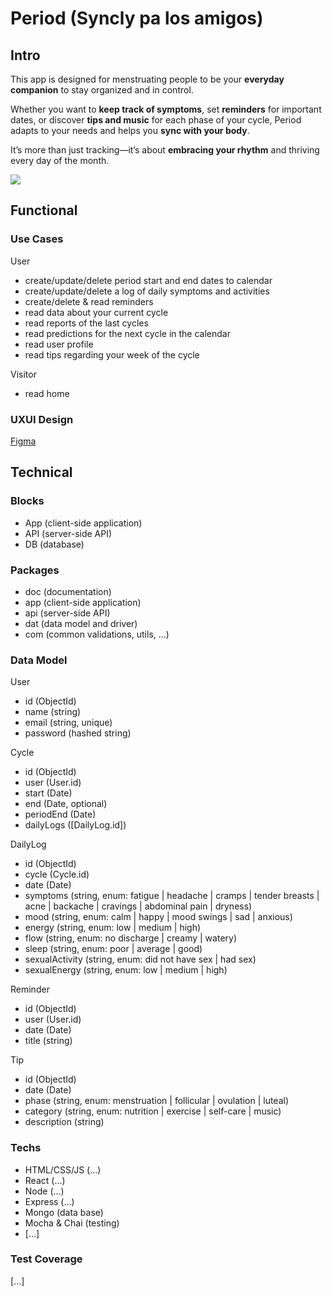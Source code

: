 # Period (Syncly pa los amigos)

<!-- preguntar si necesito un rol para el partner -->

## Intro

This app is designed for menstruating people to be your **everyday companion** to stay organized and in control.

Whether you want to **keep track of symptoms**, set **reminders** for important dates, or discover **tips and music** for each phase of your cycle, Period adapts to your needs and helps you **sync with your body**.

It’s more than just tracking—it’s about **embracing your rhythm** and thriving every day of the month.

![](https://i.giphy.com/media/v1.Y2lkPTc5MGI3NjExcno0Z21nOWxudXRiNXhlajY3dWF5eDBwM3Vjdm9xMnhzaThtcDZtdCZlcD12MV9pbnRlcm5hbF9naWZfYnlfaWQmY3Q9Zw/j10NjRC0rU0IrIIbaA/giphy.gif)

## Functional

### Use Cases

User
- create/update/delete period start and end dates to calendar
- create/update/delete a log of daily symptoms and activities
- create/delete & read reminders
- read data about your current cycle
- read reports of the last cycles    
- read predictions for the next cycle in the calendar
- read user profile
- read tips regarding your week of the cycle

Visitor
- read home

### UXUI Design

[Figma](https://www.figma.com/design/0axquRKAMeYzYictpTqeQX/Period?node-id=0-1&t=9KYWTC76WtFOT8jc-1)

## Technical

### Blocks

- App (client-side application)
- API (server-side API)
- DB (database)

### Packages

- doc (documentation)
- app (client-side application)
- api (server-side API)
- dat (data model and driver)
- com (common validations, utils, ...)

### Data Model

User
- id (ObjectId)
- name (string)
- email (string, unique)
- password (hashed string)

Cycle
- id (ObjectId)
- user (User.id)
- start (Date)
- end (Date, optional)
- periodEnd (Date)
- dailyLogs ([DailyLog.id])

DailyLog
- id (ObjectId)
- cycle (Cycle.id)
- date (Date)
- symptoms (string, enum: fatigue | headache | cramps | tender breasts | acne | backache | cravings | abdominal pain | dryness)
- mood (string, enum: calm | happy | mood swings | sad | anxious)
- energy (string, enum: low | medium | high)
- flow (string, enum: no discharge | creamy | watery)
- sleep (string, enum: poor | average | good)
- sexualActivity (string, enum: did not have sex | had sex)
- sexualEnergy (string, enum: low | medium | high)

Reminder
- id (ObjectId)
- user (User.id)
- date (Date)
- title (string)

Tip
- id (ObjectId) 
- date (Date)
- phase (string, enum: menstruation | follicular | ovulation | luteal)
- category (string, enum: nutrition | exercise | self-care | music)
- description (string)

### Techs

- HTML/CSS/JS (...)
- React (...)
- Node (...)
- Express (...)
- Mongo (data base)
- Mocha & Chai (testing)
- [...]

### Test Coverage

[...]